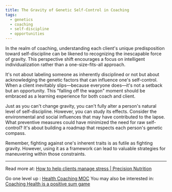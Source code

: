 ```yaml
---
title: The Gravity of Genetic Self-Control in Coaching
tags:
  - genetics
  - coaching
  - self-discipline
  - opportunities
---
```


In the realm of coaching, understanding each client's unique predisposition toward self-discipline can be likened to recognizing the inescapable force of gravity. This perspective shift encourages a focus on intelligent individualization rather than a one-size-fits-all approach.

It's not about labeling someone as inherently disciplined or not but about acknowledging the genetic factors that can influence one's self-control. When a client inevitably slips—because everyone does—it's not a setback but an opportunity. This "falling off the wagon" moment should be embraced as a learning experience for both coach and client.

Just as you can't change gravity, you can't fully alter a person's natural level of self-discipline. However, you can study its effects. Consider the environmental and social influences that may have contributed to the lapse. What preventive measures could have minimized the need for raw self-control? It's about building a roadmap that respects each person's genetic compass.

Remember, fighting against one's inherent traits is as futile as fighting gravity. However, using it as a framework can lead to valuable strategies for maneuvering within those constraints.

----

Read more at: [How to help clients manage stress | Precision Nutrition](https://www.precisionnutrition.com/help-clients-manage-stress)

Go one level up : [Health Coaching MOC](Maps/Health%20Coaching%20MOC.md)
You may also be interested in: [Coaching Health is a positive sum game](Coaching%20Health%20is%20a%20positive%20sum%20game.md)